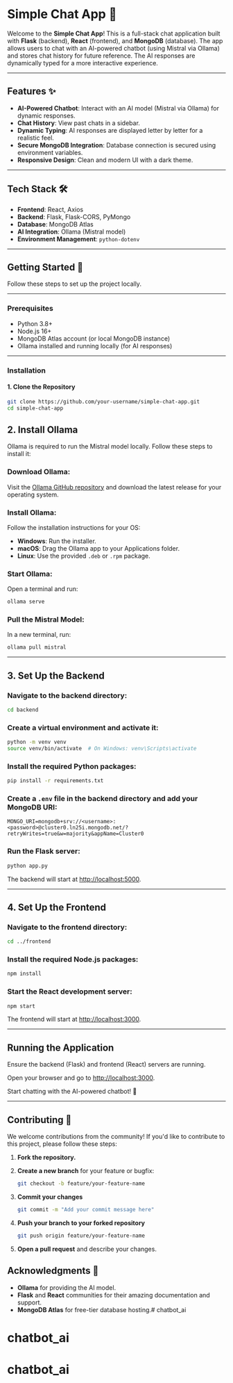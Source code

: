 # Simple Chat App 💬

Welcome to the **Simple Chat App**! This is a full-stack chat application built with **Flask** (backend), **React** (frontend), and **MongoDB** (database). The app allows users to chat with an AI-powered chatbot (using Mistral via Ollama) and stores chat history for future reference. The AI responses are dynamically typed for a more interactive experience.

---

## Features ✨

- **AI-Powered Chatbot**: Interact with an AI model (Mistral via Ollama) for dynamic responses.
- **Chat History**: View past chats in a sidebar.
- **Dynamic Typing**: AI responses are displayed letter by letter for a realistic feel.
- **Secure MongoDB Integration**: Database connection is secured using environment variables.
- **Responsive Design**: Clean and modern UI with a dark theme.

---

## Tech Stack 🛠️

- **Frontend**: React, Axios
- **Backend**: Flask, Flask-CORS, PyMongo
- **Database**: MongoDB Atlas
- **AI Integration**: Ollama (Mistral model)
- **Environment Management**: `python-dotenv`

---

## Getting Started 🚀

Follow these steps to set up the project locally.

---

### Prerequisites

- Python 3.8+
- Node.js 16+
- MongoDB Atlas account (or local MongoDB instance)
- Ollama installed and running locally (for AI responses)

---

### Installation

#### 1. Clone the Repository

```bash
git clone https://github.com/your-username/simple-chat-app.git
cd simple-chat-app
```

## 2. Install Ollama

Ollama is required to run the Mistral model locally. Follow these steps to install it:

### Download Ollama:
Visit the [Ollama GitHub repository](https://github.com/ollama) and download the latest release for your operating system.

### Install Ollama:
Follow the installation instructions for your OS:
- **Windows**: Run the installer.
- **macOS**: Drag the Ollama app to your Applications folder.
- **Linux**: Use the provided `.deb` or `.rpm` package.

### Start Ollama:
Open a terminal and run:

```bash
ollama serve
```

### Pull the Mistral Model:
In a new terminal, run:

```bash
ollama pull mistral
```

---

## 3. Set Up the Backend

### Navigate to the backend directory:
```bash
cd backend
```

### Create a virtual environment and activate it:
```bash
python -m venv venv
source venv/bin/activate  # On Windows: venv\Scripts\activate
```

### Install the required Python packages:
```bash
pip install -r requirements.txt
```

### Create a `.env` file in the backend directory and add your MongoDB URI:
```
MONGO_URI=mongodb+srv://<username>:<password>@cluster0.ln25i.mongodb.net/?retryWrites=true&w=majority&appName=Cluster0
```

### Run the Flask server:
```bash
python app.py
```
The backend will start at [http://localhost:5000](http://localhost:5000).

---

## 4. Set Up the Frontend

### Navigate to the frontend directory:
```bash
cd ../frontend
```

### Install the required Node.js packages:
```bash
npm install
```

### Start the React development server:
```bash
npm start
```

The frontend will start at [http://localhost:3000](http://localhost:3000).

---

## Running the Application

Ensure the backend (Flask) and frontend (React) servers are running.

Open your browser and go to [http://localhost:3000](http://localhost:3000).

Start chatting with the AI-powered chatbot! 🎉

---

## Contributing 🤝

We welcome contributions from the community! If you'd like to contribute to this project, please follow these steps:

1. **Fork the repository.**
2. **Create a new branch** for your feature or bugfix:
   
   ```bash
   git checkout -b feature/your-feature-name
   ```
3. **Commit your changes**
    ```bash
    git commit -m "Add your commit message here"
    ```
4. **Push your branch to your forked repository**
    ```bash
    git push origin feature/your-feature-name
    ```
5. **Open a pull request** and describe your changes.

## Acknowledgments 🙏

- **Ollama** for providing the AI model.
- **Flask** and **React** communities for their amazing documentation and support.
- **MongoDB Atlas** for free-tier database hosting.# chatbot_ai
# chatbot_ai
# chatbot_ai
